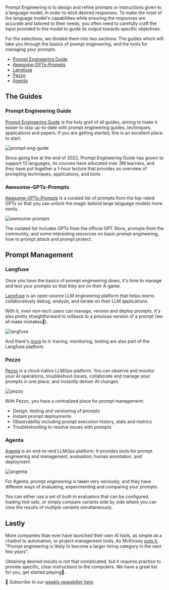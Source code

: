 Prompt Engineering is to design and refine prompts or instructions given to a language model, in order to elicit desired responses. To make the most of the language model's capabilities while ensuring the responses are accurate and tailored to their needs, you often need to carefully craft the input provided to the model to guide its output towards specific objectives.

For the selections, we divided them into two sections: The guides which will take you through the basics of prompt engineering, and the tools for managing your prompts.

-   [Prompt Engineering Guide](#prompt-engineering-guide)
-   [Awesome-GPTs-Prompts](#awesome-gpts-prompts)
-   [Langfuse](#langfuse)
-   [Pezzo](#pezzo)
-   [Agenta](#agenta)


## The Guides

### Prompt Engineering Guide

[Prompt Engineering Guide](https://github.com/dair-ai/Prompt-Engineering-Guide) is the holy grail of all guides, aiming to make it easier to stay up-to-date with prompt engineering guides, techniques, applications and papers. If you are getting started, this is an excellent place to start.

![prompt-eng-guide](/assets/blog/prompt-engineering/prompt-eng-guide.webp)

Since going live at the end of 2022, Prompt Engineering Guide has grown to support 13 languages, its courses have educated over 3M learners, and they have put together a 1-hour lecture that provides an overview of prompting techniques, applications, and tools.

### Awesome-GPTs-Prompts

[Awesome-GPTs-Prompts](https://github.com/ai-boost/awesome-prompts) is a curated list of prompts from the top-rated GPTs so that you can unlock the magic behind large language models more easily.

![awesome-prompts](/assets/blog/prompt-engineering/awesome-prompts.webp)

The curated list includes GPTs from the official GPT Store, prompts from the community, and some interesting resources on basic prompt engineering, how to prompt attack and prompt protect.

## Prompt Management

### Langfuse

Once you have the basics of prompt engineering down, it's time to manage and test your prompts so that they are on their A-game.

[Langfuse](https://github.com/langfuse/langfuse/) is an open-source LLM engineering platform that helps teams collaboratively debug, analyze, and iterate on their LLM applications.

With it, even non-tech users can manage, version and deploy prompts. It's also pretty straightforward to rollback to a previous version of a prompt (we all make mistakes😬).

![langfuse](/assets/blog/prompt-engineering/langfuse.webp)

And there's [more](https://langfuse.com/why) to it: tracing, monitoring, testing are also part of the Langfuse platform.

### Pezzo

[Pezzo](https://github.com/pezzolabs/pezzo) is a cloud-native LLMOps platform. You can observe and monitor your AI operations, troubleshoot issues, collaborate and manage your prompts in one place, and instantly deliver AI changes.

![pezzo](/assets/blog/prompt-engineering/pezzo.webp)

With Pezzo, you have a centralized place for prompt management:

- Design, testing and versioning of prompts
- Instant prompt deployments
- Observability including prompt execution history, stats and metrics
- Troubleshooting to resolve issues with prompts

### Agenta

[Agenta](https://github.com/agenta-ai/agenta) is an end-to-end LLMOps platform. It provides tools for prompt engineering and management, evaluation, human annotation, and deployment.

![angenta](/assets/blog/prompt-engineering/agenta.webp)

For Agenta, prompt *engineering* is taken very seriously, and they have different ways of evaluating, experimenting and comparing your prompts.

You can either use a set of built-in evaluators that can be configured, loading test sets, or simply compare variants side by side where you can view the results of multiple variants simultaneously.

## Lastly

More companies than ever have launched their own AI tools, as simple as a chatbot to automation, or project management tools. As McKinsey [puts it](https://www.mckinsey.com/featured-insights/mckinsey-explainers/what-is-prompt-engineering), "Prompt engineering is likely to become a larger hiring category in the next few years".

Obtaining desired results is not that complicated, but it requires practice to provide specific, clear instructions to the computers. We have a great list for you, get started playing🤸.

📧 *Subscribe to our [weekly newsletter here](https://star-history.beehiiv.com/subscribe).*